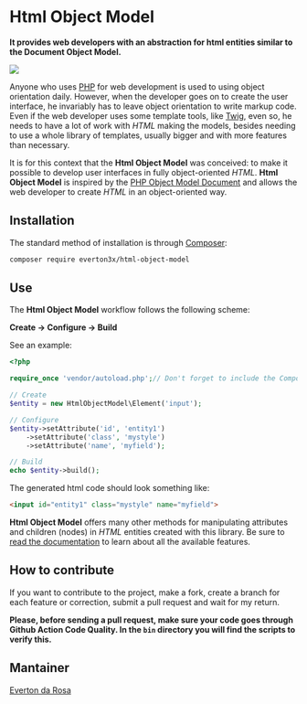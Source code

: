 # Html Object Model
**It provides web developers with an abstraction for html entities similar to the Document Object Model.**

![](https://github.com/everton3x/html-object-model/workflows/Code%20Quality/badge.svg)

Anyone who uses [PHP](https://php.net) for web development is used to using object orientation daily. However, when the developer goes on to create the user interface, he invariably has to leave object orientation to write markup code. Even if the web developer uses some template tools, like [Twig](https://twig.symfony.com/), even so, he needs to have a lot of work with *HTML* making the models, besides needing to use a whole library of templates, usually bigger and with more features than necessary.

It is for this context that the **Html Object Model** was conceived: to make it possible to develop user interfaces in fully object-oriented *HTML*. **Html Object Model** is inspired by the [PHP Object Model Document](https://www.php.net/manual/en/book.dom.php) and allows the web developer to create *HTML* in an object-oriented way.

## Installation
The standard method of installation is through [Composer](https://getcomposer.org/):

```sh
composer require everton3x/html-object-model
```

## Use
The **Html Object Model** workflow follows the following scheme:

**Create -> Configure -> Build**

See an example:

```php
<?php

require_once 'vendor/autoload.php';// Don't forget to include the Composer Autoloader.

// Create
$entity = new HtmlObjectModel\Element('input');

// Configure
$entity->setAttribute('id', 'entity1')
    ->setAttribute('class', 'mystyle')
    ->setAttribute('name', 'myfield');

// Build
echo $entity->build();

```

The generated html code should look something like:

```html
<input id="entity1" class="mystyle" name="myfield">
```

**Html Object Model** offers many other methods for manipulating attributes and children (nodes) in *HTML* entities created with this library. Be sure to [read the documentation](https://github.com/everton3x/html-object-model/wiki) to learn about all the available features.

## How to contribute
If you want to contribute to the project, make a fork, create a branch for each feature or correction, submit a pull request and wait for my return.

**Please, before sending a pull request, make sure your code goes through Github Action Code Quality. In the `bin` directory you will find the scripts to verify this.**

## Mantainer
[Everton da Rosa](https://everton3x.github.io)